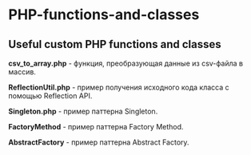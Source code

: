 # PHP-functions-and-classes
Useful custom PHP functions and classes
---
**csv_to_array.php** - функция, преобразующая данные из csv-файла в массив.

**ReflectionUtil.php** - пример получения исходного кода класса с помощью Reflection API.

**Singleton.php** - пример паттерна Singleton.

**FactoryMethod** - пример паттерна Factory Method.

**AbstractFactory** - пример паттерна Abstract Factory.
